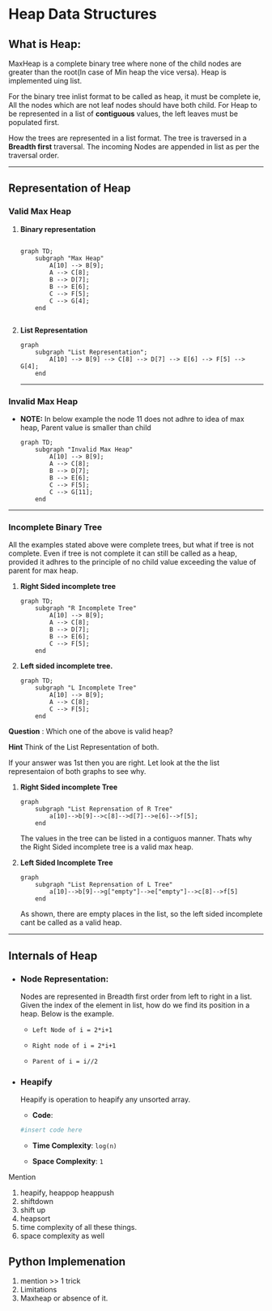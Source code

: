 # Heap Data Structures

##  What is Heap:

MaxHeap is a complete binary tree where none of the child nodes are greater than the root(In case of Min heap the vice versa). Heap is implemented uing list. 

For the binary tree inlist format to be called as heap, it must be complete ie, All the nodes which are not leaf nodes should have both child. For Heap to be represented in a list of **contiguous** values, the left leaves must be populated first. 

How the trees are represented in a list format. The tree is traversed in a **Breadth first** traversal. The incoming Nodes are appended in list as per the traversal order.

---------------------------------------------------------

## Representation of Heap

### Valid Max Heap

1. **Binary representation**

    ```mermaid
        
    graph TD;
        subgraph "Max Heap"
            A[10] --> B[9];
            A --> C[8];
            B --> D[7];
            B --> E[6];
            C --> F[5];
            C --> G[4];
        end
        
    ```

2. **List Representation**

    ```mermaid
    graph
        subgraph "List Representation";
            A[10] --> B[9] --> C[8] --> D[7] --> E[6] --> F[5] --> G[4];
        end
    ```
    -------------------------------------------------------

### Invalid Max Heap

 - **NOTE:** In below example the node 11 does not adhre to idea of max heap, Parent value is smaller than child


    ```mermaid
    graph TD;
        subgraph "Invalid Max Heap"
            A[10] --> B[9];
            A --> C[8];
            B --> D[7];
            B --> E[6];
            C --> F[5];
            C --> G[11];
        end
    ```



---------------------------------------------------------

### Incomplete Binary Tree 

All the examples stated above were complete trees, but what if tree is not complete. Even if tree is not complete it can still be called as a heap, provided it adhres to the principle of no child value exceeding the value of parent for max heap.

1. **Right Sided incomplete tree**

    ```mermaid
    graph TD;
        subgraph "R Incomplete Tree"
            A[10] --> B[9];
            A --> C[8];
            B --> D[7];
            B --> E[6];
            C --> F[5];
        end
    ```

2. **Left sided incomplete tree.**

    ```mermaid
    graph TD;
        subgraph "L Incomplete Tree"
            A[10] --> B[9];
            A --> C[8];
            C --> F[5];
        end
    ```

**Question** : Which one of the above is valid heap? 

**Hint** Think of the List Representation of both.

If your answer was 1st then you are right. Let look at the the list representaion of both graphs to see why.

1. **Right Sided incomplete Tree**

    ```mermaid
    graph 
        subgraph "List Reprensation of R Tree"
            a[10]-->b[9]-->c[8]-->d[7]-->e[6]-->f[5];
        end

    ```

    The values in the tree can be listed in a contiguos manner. Thats why the Right Sided incomplete tree is a valid max heap.

2. **Left Sided Incomplete Tree**

    ```mermaid
    graph 
        subgraph "List Reprensation of L Tree"
            a[10]-->b[9]-->g["empty"]-->e["empty"]-->c[8]-->f[5]
        end
    ```

    As shown, there are empty places in the list, so the left sided incomplete cant be called as a valid heap.


---------------------------------------------------------

## Internals of Heap

- ### Node Representation:

    Nodes are represented in Breadth first order from left to right in a list. Given the index of the element in list, how do we find its position in a heap. Below is the example.

    - `Left Node of i = 2*i+1`

    - `Right node of i = 2*i+1` 

    - `Parent of i = i//2`

- ### Heapify

    Heapify is operation to heapify any unsorted array.

    - **Code**:
    ```python
    #insert code here

    ```

    - **Time Complexity**: `log(n)`

    - **Space Complexity**: `1`

Mention 



1. heapify, 
heappop
heappush
2. shiftdown
3. shift up
4. heapsort
5. time complexity of all these things. 
6. space complexity as well

## Python Implemenation

1. mention >> 1 trick 
2. Limitations
3. Maxheap or absence of it.